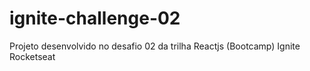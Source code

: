 # ignite-challenge-02
Projeto desenvolvido no desafio 02 da trilha Reactjs (Bootcamp) Ignite Rocketseat
